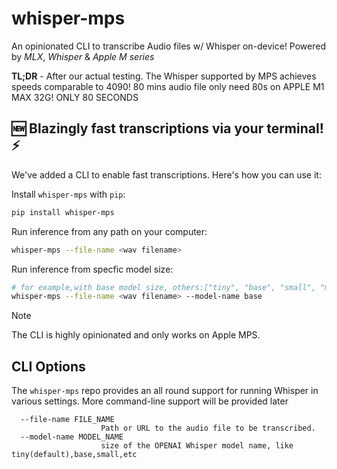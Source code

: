 # whisper-mps

An opinionated CLI to transcribe Audio files w/ Whisper on-device! Powered by  *MLX*, *Whisper* & *Apple M series*

**TL;DR** - After our actual testing. The Whisper supported by MPS achieves speeds comparable to 4090! 
80 mins audio file only need 80s on APPLE M1 MAX 32G! ONLY 80 SECONDS


## 🆕 Blazingly fast transcriptions via your terminal! ⚡️

We've added a CLI to enable fast transcriptions. Here's how you can use it:

Install `whisper-mps` with `pip`:

```bash
pip install whisper-mps
```

Run inference from any path on your computer:

```bash
whisper-mps --file-name <wav filename>
```

Run inference from specfic model size:

```bash
# for example,with base model size, others:["tiny", "base", "small", "medium", "large"]
whisper-mps --file-name <wav filename> --model-name base
```


> [!NOTE]
> The CLI is highly opinionated and only works on Apple MPS.

## CLI Options

The `whisper-mps` repo provides an all round support for running Whisper in various settings. More command-line support will be provided later

```
  --file-name FILE_NAME
                    Path or URL to the audio file to be transcribed.
  --model-name MODEL_NAME
                    size of the OPENAI Whisper model name, like tiny(default),base,small,etc                        
```
